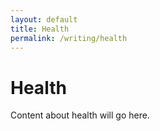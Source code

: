 ```yaml
---
layout: default
title: Health
permalink: /writing/health
---
```


# Health

Content about health will go here. 